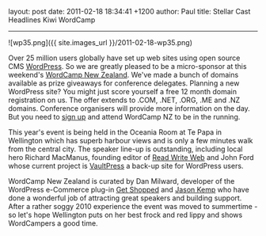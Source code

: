 layout: post
date: 2011-02-18 18:34:41 +1200
author: Paul
title: Stellar Cast Headlines Kiwi WordCamp



----

![wp35.png]({{ site.images_url }}/2011-02-18-wp35.png)

Over 25 million users globally have set up web sites using open source CMS [WordPress](http://wordpress.com/). So we are greatly pleased to be a micro-sponsor at this weekend's [WordCamp New Zealand](http://wordcamp.org.nz/). We've made a bunch of domains available as prize giveaways for conference delegates. Planning a new WordPress site? You might just score yourself a free 12 month domain registration on us. The offer extends to .COM, .NET, .ORG, .ME and .NZ domains. Conference organisers will provide more information on the day. But you need to [sign up](http://wordcamp.org.nz/products-page-2/) and attend WordCamp NZ to be in the running.

This year's event is being held in the Oceania Room at Te Papa in Wellington which has superb harbour views and is only a few minutes walk from the central city. The speaker line-up is outstanding, including local hero Richard MacManus, founding editor of [Read Write Web](http://readwriteweb.com/) and John Ford whose current project is [VaultPress](http://vaultpress.com/) a back-up site for WordPress users.

WordCamp New Zealand is curated by Dan Milward, developer of the WordPress e-Commerce plug-in [Get Shopped](http://getshopped.org/) and [Jason Kemp](http://www.dialogcrm.com/blog/) who have done a wonderful job of attracting great speakers and building support. After a rather soggy 2010 experience the event was moved to summertime - so let's hope Wellington puts on her best frock and red lippy and shows WordCampers a good time.
